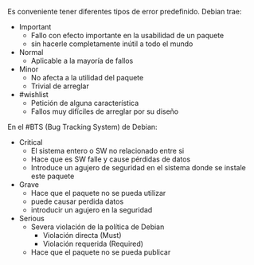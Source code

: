 Es conveniente tener diferentes tipos de error predefinido. 
Debian trae:

- Important 
	- Fallo con efecto importante en la usabilidad de un paquete
	- sin hacerle completamente inútil a todo el mundo
- Normal 
	- Aplicable a la mayoría de fallos
- Minor 
	- No afecta a la utilidad del paquete
	- Trivial de arreglar
- #wishlist 
	- Petición de alguna característica
	- Fallos muy difíciles de arreglar por su diseño

En el #BTS (Bug Tracking System) de Debian: 
- Critical
	- El sistema entero o SW no relacionado entre si
	- Hace que es SW falle y cause pérdidas de datos 
	- Introduce un agujero de seguridad en el sistema donde se instale este paquete
- Grave
	- Hace que el paquete no se pueda utilizar 
	- puede causar perdida datos
	- introducir un agujero en la seguridad
- Serious 
	- Severa violación de la política de Debian 
		- Violación directa (Must)
		- Violación requerida (Required)
	- Hace que el paquete no se pueda publicar